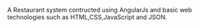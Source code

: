 A Restaurant system contructed using AngularJs and basic web technologies such as HTML,CSS,JavaScript and JSON.
